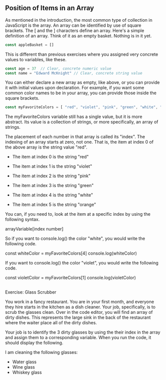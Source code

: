 ## Position of Items in an Array

As mentioned in the introduction, the most common type of collection in JavaScript is the array. An array can be identified by use of square brackets. The [ and the ] characters define an array. Here's a simple definition of an array. Think of it as an empty basket. Nothing is in it yet.

```js
const appleBasket = []
```  

This is different than previous exercises where you assigned very concrete values to variables, like these.

```js
const age = 37  // Clear, concrete numeric value
const name = "Edward McKnight" // Clear, concrete string value
```

You can either declare a new array as empty, like above, or you can provide it with initial values upon declaration. For example, if you want some common color names to be in your array, you can provide those inside the square brackets.

```js
const myFavoriteColors = [ "red", "violet", "pink", "green", "white", "orange" ]
```

The myFavoriteColors variable still has a single value, but it is more abstract. Its value is a collection of strings, or more specifically, an array of strings.

  

The placement of each number in that array is called its "index". The indexing of an array starts at zero, not one. That is, the item at index 0 of the above array is the string value "red".

  

-   The item at index 0 is the string "red"
    
-   The item at index 1 is the string "violet"
    
-   The item at index 2 is the string "pink"
    
-   The item at index 3 is the string "green"
    
-   The item at index 4 is the string "white"
    
-   The item at index 5 is the string "orange"
    

  

You can, if you need to, look at the item at a specific index by using the following syntax.

  

arrayVariable[index number]

  

So if you want to console.log() the color "white", you would write the following code.

  

const whiteColor = myFavoriteColors[4]
console.log(whiteColor)

  

If you want to console.log() the color "violet", you would write the following code.

  

const violetColor = myFavoriteColors[1]
console.log(violetColor)

  

## 

Exercise: Glass Scrubber

  

You work in a fancy restaurant. You are in your first month, and everyone they hire starts in the kitchen as a dish cleaner. Your job, specifically, is to scrub the glasses clean. Over in the code editor, you will find an array of dirty dishes. This represents the large sink in the back of the restaurant where the waiter place all of the dirty dishes.

  

Your job is to identify the 3 dirty glasses by using the their index in the array and assign them to a corresponding variable. When you run the code, it should display the following.

  

I am cleaning the following glasses:
- Water glass
- Wine glass
- Whiskey glass
<!--stackedit_data:
eyJoaXN0b3J5IjpbMTkzNTA1NjI0NCwtMTgzMTk2MzU5MF19
-->